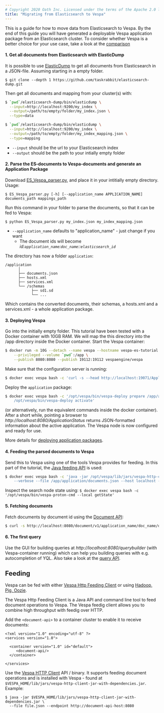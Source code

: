```yaml
---
# Copyright 2020 Oath Inc. Licensed under the terms of the Apache 2.0 license. See LICENSE in the project root.
title: "Migrating from Elasticsearch to Vespa"
---
```


This is a guide for how to move data from Elasticsearch to Vespa.
By the end of this guide you will have generated a deployable Vespa application package
from an Elasticsearch cluster.
To consider whether Vespa is a better choice for your use case,
take a look at the [comparison](elastic-search-comparison.html)



#### 1. Get all documents from Elasticsearch with ElasticDump
It is possible to use [ElasticDump](https://github.com/taskrabbit/elasticsearch-dump)
to get all documents from Elasticsearch in a JSON-file. Assuming starting in a empty folder.

```
$ git clone --depth 1 https://github.com/taskrabbit/elasticsearch-dump.git
```
 
Then get all documents and mapping from your cluster(s) with:

```bash
$ `pwd`/elasticsearch-dump/bin/elasticdump \
  --input=http://localhost:9200/my_index \
  --output=/path/to/empty/folder/my_index.json \
  --type=data

$ `pwd`/elasticsearch-dump/bin/elasticdump \
  --input=http://localhost:9200/my_index \
  --output=/path/to/empty/folder/my_index_mapping.json \
  --type=mapping
``` 

 * `--input` should be the url to your Elasticsearch index
 * `--output` should be the path to your intially empty folder



#### 2. Parse the ES-documents to Vespa-documents and generate an Application Package
Download [ES_Vespa_parser.py](https://github.com/vespa-engine/vespa/tree/master/config-model/src/main/python),
and place it in your intitially empty directory. Usage:

 ```
$ ES_Vespa_parser.py [-h] [--application_name APPLICATION_NAME] documents_path mappings_path
 ```

Run this command in your folder to parse the documents, so that it can be fed to Vespa:

```
$ python ES_Vespa_parser.py my_index.json my_index_mapping.json
```

* `--application_name` defaults to "application_name" - just change if you want
  * The document ids will become *id:`application_name`:`doc_name`::`elasticsearch_id`*

The directory has now a folder `application`:

```
/application
      │     
      ├── documents.json
      ├── hosts.xml
      ├── services.xml
      └── /schemas
            ├── sd1.sd
            └── ... 
```
Which contains the converted documents, their schemas, a hosts.xml and a services.xml -
a whole application package.



#### 3. Deploying Vespa
Go into the initially empty folder. This tutorial have been tested with a Docker container with 10GB RAM.
We will map the this directory into the /app directory inside the Docker container.
Start the Vespa container:
 
```bash
$ docker run -m 10G --detach --name vespa --hostname vespa-es-tutorial \
    --privileged --volume `pwd`:/app \
    --publish 8080:8080 --publish 19112:19112 vespaengine/vespa
```

Make sure that the configuration server is running:

```bash
$ docker exec vespa bash -c 'curl -s --head http://localhost:19071/ApplicationStatus'
```

Deploy the `application` package:

```bash
$ docker exec vespa bash -c '/opt/vespa/bin/vespa-deploy prepare /app/application && \
    /opt/vespa/bin/vespa-deploy activate'
``` 

(or alternatively, run the equivalent commands inside the docker container).
After a short while, pointing a browser to _http://localhost:8080/ApplicationStatus_
returns JSON-formatted information about the active application.
The Vespa node is now configured and ready for use.

More details for
[deploying application packages](https://docs.vespa.ai/documentation/cloudconfig/application-packages.html#deploy).



#### 4. Feeding the parsed documents to Vespa
Send this to Vespa using one of the tools Vespa provides for feeding.
In this part of the tutorial, the [Java feeding API](https://docs.vespa.ai/documentation/vespa-http-client.html) is used:

```bash
$ docker exec vespa bash -c 'java -jar /opt/vespa/lib/jars/vespa-http-client-jar-with-dependencies.jar \
    --verbose --file /app/application/documents.json --host localhost --port 8080'
```

Inspect the search node state using:
`$ docker exec vespa bash -c '/opt/vespa/bin/vespa-proton-cmd --local getState'`



#### 5. Fetching documents
Fetch documents by document id using the [Document API](https://docs.vespa.ai/documentation/document-api-guide.html):

```bash
$ curl -s http://localhost:8080/document/v1/application_name/doc_name/docid/elasticsearch_id
```



#### 6. The first query
Use the GUI for building queries at _http://localhost:8080/querybuilder_
(with Vespa-container running) which can help you building queries with e.g. autocompletion of YQL.
Also take a look at the [query API](https://docs.vespa.ai/documentation/query-api.html).



## Feeding
Vespa can be fed with either [Vespa Http Feeding Client](https://docs.vespa.ai/documentation/vespa-http-client.html)
or using [Hadoop, Pig, Oozie](https://docs.vespa.ai/documentation/feed-using-hadoop-pig-oozie.html).

The Vespa Http Feeding Client is a Java API and command line tool to feed document operations to Vespa.
The Vespa feedig client allows you to combine high throughput with feedig over HTTP.

Add the `<document-api>` to a container cluster to enable it to receive documents:

```
<?xml version="1.0" encoding="utf-8" ?>
<services version="1.0">

  <container version="1.0" id="default">
     <document-api/>
  </container>

</services>
```

Use the [Vespa HTTP Client](https://docs.vespa.ai/documentation/vespa-http-client.html) API / binary.
It supports feeding document operations and is installed with Vespa -
found at `$VESPA_HOME/lib/jars/vespa-http-client-jar-with-dependencies.jar`. Example: 

```
$ java -jar $VESPA_HOME/lib/jars/vespa-http-client-jar-with-dependencies.jar \
  --file file.json --endpoint http://document-api-host:8080
```
